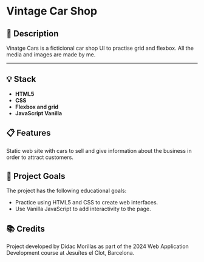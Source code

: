 # Vintage Car Shop

## 🚀 Description
Vinatge Cars is a ficticional car shop UI to practise grid and flexbox. All the media and images are made by me.

---

## 💡 Stack

- **HTML5**
- **CSS**
- **Flexbox and grid**
- **JavaScript Vanilla**

## 📋 Features
Static web site with cars to sell and give information about the business in order to attract customers.

## 🎯 Project Goals
The project has the following educational goals:

- Practice using HTML5 and CSS to create web interfaces.
- Use Vanilla JavaScript to add interactivity to the page.

## 📚 Credits
Project developed by Didac Morillas as part of the 2024 Web Application Development course at Jesuïtes el Clot, Barcelona.
